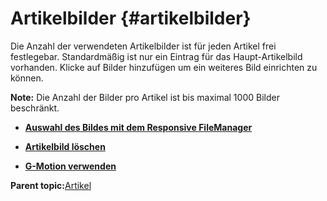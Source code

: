 # Artikelbilder {#artikelbilder}

Die Anzahl der verwendeten Artikelbilder ist für jeden Artikel frei festlegebar. Standardmäßig ist nur ein Eintrag für das Haupt-Artikelbild vorhanden. Klicke auf Bilder hinzufügen um ein weiteres Bild einrichten zu können.

**Note:** Die Anzahl der Bilder pro Artikel ist bis maximal 1000 Bilder beschränkt.

-   **[Auswahl des Bildes mit dem Responsive FileManager](DateimanagerBildauswahl.md)**  

-   **[Artikelbild löschen](8_2_3b_Artikelbild_loeschen.md)**  

-   **[G-Motion verwenden](8_2_3c_G_Motion_verwenden.md)**  


**Parent topic:**[Artikel](8_2_Artikel.md)

